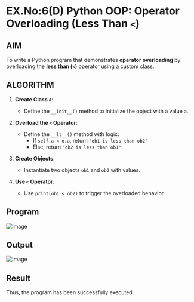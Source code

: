 # EX.No:6(D) Python OOP: Operator Overloading (Less Than `<`)

## AIM

To write a Python program that demonstrates **operator overloading** by overloading the **less than (`<`)** operator using a custom class.



## ALGORITHM

1. **Create Class `A`**:
   - Define the `__init__()` method to initialize the object with a value `a`.

2. **Overload the `<` Operator**:
   - Define the `__lt__()` method with logic:
     - If `self.a < o.a`, return `"ob1 is less than ob2"`
     - Else, return `"ob2 is less than ob1"`

3. **Create Objects**:
   - Instantiate two objects `ob1` and `ob2` with values.

4. **Use `<` Operator**:
   - Use `print(ob1 < ob2)` to trigger the overloaded behavior.



## Program
![image](https://github.com/user-attachments/assets/a03bddcf-26cd-4487-b68c-aaf5c5c66f39)

## Output
![image](https://github.com/user-attachments/assets/a5edef74-74d0-4fed-a2a0-c59995451eaf)

## Result
Thus, the program has been successfully executed.
